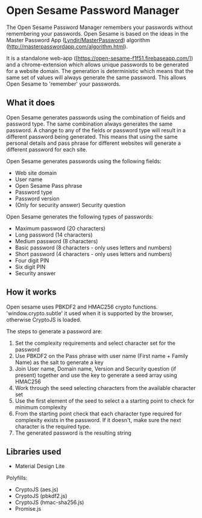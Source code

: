 # Open Sesame Password Manager
The Open Sesame Password Manager remembers your passwords without remembering your passwords.  Open Sesame is based on the ideas in the Master Password App ([Lyndir/MasterPassword](https://github.com/Lyndir/MasterPassword)) algorithm (<http://masterpasswordapp.com/algorithm.html>).

It is a standalone web-app ([https://open-sesame-f1f51.firebaseapp.com/]) and a chrome-extension which allows unique passwords to be generated for a website domain.  The generation is deterministic which means that the same set of values will always generate the same password.  This allows Open Sesame to 'remember' your passwords.

## What it does
Open Sesame generates passwords using the combination of fields and password type.  The same combination always generates the same password.  A change to any of the fields or password type will result in a different password being generated.  This means that using the same personal details and pass phrase for different websites will generate a different password for each site.

Open Sesame generates passwords using the following fields:
* Web site domain
* User name
* Open Sesame Pass phrase
* Password type
* Password version
* (Only for security answer) Security question

Open Sesame generates the following types of passwords:
* Maximum password (20 characters)
* Long password (14 characters)
* Medium password (8 characters)
* Basic password (8 characters - only uses letters and numbers)
* Short password (4 characters - only uses letters and numbers)
* Four digit PIN
* Six digit PIN
* Security answer



## How it works
Open sesame uses PBKDF2 and HMAC256 crypto functions.  'window.crypto.subtle' it used when it is supported by the browser, otherwise CryptoJS is loaded.  

The steps to generate a password are:

1. Set the complexity requirements and select character set for the password
2. Use PBKDF2 on the Pass phrase with user name (First name + Family Name) as the salt to generate a key
3. Join User name, Domain name, Version and Security question (if present) together and use the key to generate a seed array using HMAC256
4. Work through the seed selecting characters from the available character set
5. Use the first element of the seed to select a a starting point to check for minimum complexity
6. From the starting point check that each character type required for complexity exists in the password.  If it doesn't, make sure the next character is the required type.
7. The generated password is the resulting string


## Libraries used
* Material Design Lite


Polyfills:
* CryptoJS (aes.js)
* CryptoJS (pbkdf2.js)
* CryptoJS (hmac-sha256.js)
* Promise.js
